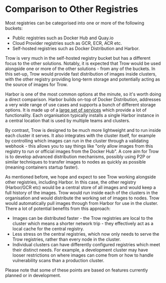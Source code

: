 # Comparison to Other Registries

Most registries can be categorised into one or more of the following buckets:

 - Public registries such as Docker Hub and Quay.io
 - Cloud Provider registries such as GCR, ECR, ACR etc. 
 - Self-hosted registries such as Docker Distribution and Harbor.

Trow is very much in the self-hosted registry bucket but has a different focus to the other
solutions. Notably, it is expected that Trow would be used alongside one or more of the other
solutions - from any of the buckets. In this set-up, Trow would provide fast distribution of images
inside clusters, with the other registry providing long-term storage and potentially acting as the
source of images for Trow.

Harbor is one of the most common options at the minute, so it's worth doing a direct comparison.
Harbor builds on-top of Docker Distribution, addresses a very wide range of use cases and supports a
bunch of different storage options. It is made up of a [large set of
services](https://goharbor.io/docs/1.10/install-config/) which provide a lot of functionality. Each
organisation typically installs a single Harbor instance in a central location that is used by
multiple teams and clusters.

By contrast, Trow is designed to be much more lightweight and to run inside each cluster it serves.
It also integrates with the cluster itself, for example by controlling which images can run in the
cluster through a validating webhook - this allows you to say things like "only allow images from
this registry to run or official images from the Docker Hub". A core aim for Trow is to develop
advanced distribution mechanisms, possibly using P2P or similar techniques to transfer images to
nodes as quickly as possible (meaning containers startup faster).

As mentioned before, we hope and expect to see Trow working alongside other registries, including
Harbor. In this case, the other registry (Harbor/GCR etc) would be a central store of all images and
would keep a full history of the images. Trow would run inside each of the clusters in the organisation
and would distribute the working set of images to nodes. Trow would automatically pull images
through from Harbor for use in the cluster. There a lot of potential benefits from this approach:

 - Images can be distributed faster - the Trow registries are local to the cluster which means a
   shorter network trip - they effectively act as a local cache for the central registry.  
 - Less stress on the central registries, which now only needs to serve the Trow registries,
   rather than every node in the cluster. 
 - Individual clusters can have differently configured registries which meet their distinct needs.
   For example, a development cluster may have looser restrictions on where images can come from or
   how to handle vulnerability scans than a production cluster.

Please note that some of these points are based on features currently planned or in development.
